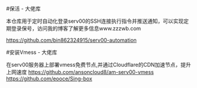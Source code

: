 #保活 - 大佬库

本仓库用于定时自动化登录serv00的SSH连接执行指令并推送通知，可以实现定期登录保号，访问我的博客了解更多信息www.zzzwb.com

https://github.com/bin862324915/serv00-automation


#安装Vmess  - 大佬库

在serv00服务器上部署vmess免费节点,并通过Cloudflare的CDN加速节点，提升上网速度
https://github.com/ansoncloud8/am-serv00-vmess
https://github.com/eooce/Sing-box
